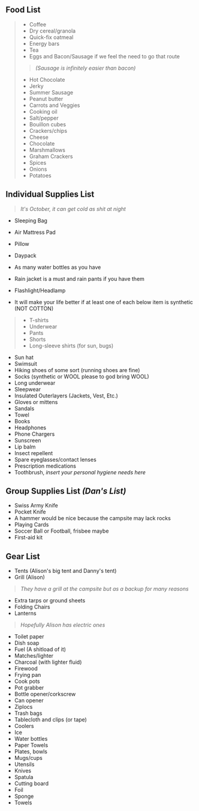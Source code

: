 ## Food List

> - Coffee
> - Dry cereal/granola
> - Quick-fix oatmeal
> - Energy bars
> - Tea
> - Eggs and Bacon/Sausage if we feel the need to go that route
> > *(Sausage is infinitely easier than bacon)*
> - Hot Chocolate
> - Jerky
> - Summer Sausage
> - Peanut butter
> - Carrots and Veggies
> - Cooking oil
> - Salt/pepper
> - Bouillon cubes
> - Crackers/chips
> - Cheese
> - Chocolate
> - Marshmallows
> - Graham Crackers
> - Spices
> - Onions
> - Potatoes

## Individual Supplies List
> *It's October, it can get cold as shit at night*

- Sleeping Bag
- Air Mattress Pad
- Pillow
- Daypack
- As many water bottles as you have
- Rain jacket is a must and rain pants if you have them
- Flashlight/Headlamp


- It will make your life better if at least one of each below item is synthetic (NOT COTTON)
> - T-shirts
> - Underwear
> - Pants
> - Shorts
> - Long-sleeve shirts (for sun, bugs)


- Sun hat
- Swimsuit
- Hiking shoes of some sort (running shoes are fine)
- Socks (synthetic or WOOL please to god bring WOOL)
- Long underwear
- Sleepwear
- Insulated Outerlayers (Jackets, Vest, Etc.)
- Gloves or mittens
- Sandals
- Towel
- Books
- Headphones
- Phone Chargers
- Sunscreen
- Lip balm
- Insect repellent
- Spare eyeglasses/contact lenses
- Prescription medications
- Toothbrush, *insert your personal hygiene needs here*

## Group Supplies List *(Dan's List)*

- Swiss Army Knife
- Pocket Knife
- A hammer would be nice because the campsite may lack rocks
- Playing Cards
- Soccer Ball or Football, frisbee maybe
- First-aid kit

## Gear List

- Tents (Alison's big tent and Danny's tent)
- Grill (Alison)
> *They have a grill at the campsite but as a backup for many reasons*

- Extra tarps or ground sheets
- Folding Chairs
- Lanterns
> *Hopefully Alison has electric ones*

- Toilet paper
- Dish soap
- Fuel (A shitload of it)
- Matches/lighter
- Charcoal (with lighter fluid)
- Firewood
- Frying pan
- Cook pots
- Pot grabber
- Bottle opener/corkscrew
- Can opener
- Ziplocs
- Trash bags
- Tablecloth and clips (or tape)
- Coolers
- Ice
- Water bottles
- Paper Towels
- Plates, bowls
- Mugs/cups
- Utensils
- Knives
- Spatula
- Cutting board
- Foil
- Sponge
- Towels

